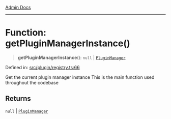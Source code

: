 [Admin Docs](/)

***

# Function: getPluginManagerInstance()

> **getPluginManagerInstance**(): `null` \| [`PluginManager`](../../classes/PluginManager.md)

Defined in: [src/plugin/registry.ts:66](https://github.com/Sourya07/talawa-api/blob/cfbd515d04ffba748b09232a33807f1845dd1878/src/plugin/registry.ts#L66)

Get the current plugin manager instance
This is the main function used throughout the codebase

## Returns

`null` \| [`PluginManager`](../../classes/PluginManager.md)
